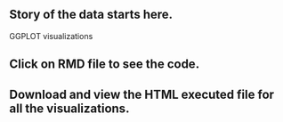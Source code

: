 ## Story of the data starts here.

GGPLOT visualizations

## Click on RMD file to see the **code**.

## Download and view the HTML executed file for all the **visualizations**.